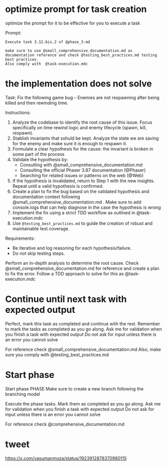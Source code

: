 # optimize prompt for task creation 

optimize the prompt for it to be effective for you to execute a task

Prompt:
```
Execute task 3.12.bis.2 of @phase_3.md 

make sure to use @small_comprehensive_documentation.md as documentation reference and check @testing_best_practices.md testing best practices. 
Also comply with  @task-execution.mdc 
``` 

# the implementation does not solve


Task: Fix the following game bug – Enemies are not respawning after being killed and then rewinding time.

Instructions:
1. Analyze the codebase to identify the root cause of this issue. Focus specifically on time rewind logic and enemy lifecycle (spawn, kill, respawn).
2. Stablish invariants that sohuld be kept. Analyze the state we are saving for the enemy and make sure it is enough to respawn it.
2. Formulate a clear hypothesis for the cause: the invariant is broken in some part of the process
3. Validate the hypothesis by:
   - Consulting with @small_comprehensive_documentation.md 
   - Consulting the official Phaser 3.87 documentation (@Phaser)
   - Searching for related issues or patterns on the web (@Web)
4. If the hypothesis is invalidated, return to Step 1 with the new insights. Repeat until a valid hypothesis is confirmed.
5. Create a plan to fix the bug based on the validated hypothesis and documentation context following @small_comprehensive_documentation.md . Make sure to add console.logs that can help diagnose in the case the hypothesis is wrong
6. Implement the fix using a strict TDD workflow as outlined in @task-execution.mdc 
7. Use `@testing_best_practices.md` to guide the creation of robust and maintainable test coverage.

Requirements:
- Be iterative and log reasoning for each hypothesis/failure.
- Do not skip testing steps.


Perform an in-depth analysis to determine the root cause. Check @small_comprehensive_documentation.md for reference and create a plan to fix the error. 
Follow a TDD approach to solve for this as @task-execution.mdc 


# Continue until next task with expected output

Perfect, mark this task as completed and continue with the rest. 
Remember to mark the tasks as completed as you go along.
Ask me for validation when you finish a task with expected output
Do not ask for input unless there is an error you cannot solve


For reference check @small_comprehensive_documentation.md
Also, make sure you comply with @testing_best_practices.md 

# Start phase 

Start phase PHASE
Make sure to create a new branch following the branching model

Execute the phase tasks.
Mark them as completed as you go along.
Ask me for validation when you finish a task with expected output
Do not ask for input unless there is an error you cannot solve

For reference check @comprehensive_documentation.md


# tweet
https://x.com/vasumanmoza/status/1923912878370980115